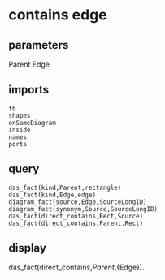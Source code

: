 # contains edge
## parameters
  Parent
  Edge
## imports
    fb
    shapes
    onSameDiagram
    inside
    names
    ports
## query
    das_fact(kind,Parent,rectangle)
    das_fact(kind,Edge,edge)
    diagram_fact(source,Edge,SourceLongID)
	diagram_fact(synonym,Source,SourceLongID)
	das_fact(direct_contains,Rect,Source)
	das_fact(direct_contains,Parent,Rect)
## display
das_fact(direct_contains,${Parent},${Edge}).
  
